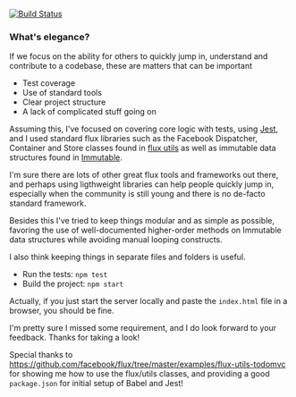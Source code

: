 
[![Build Status](https://travis-ci.org/gterzian/flux-challenge.svg)](https://travis-ci.org/gterzian/flux-challenge)

### What's elegance?

If we focus on the ability for others to quickly jump in, understand and contribute to a codebase, these are matters that can be important

- Test coverage
- Use of standard tools
- Clear project structure
- A lack of complicated stuff going on

Assuming this, I've focused on covering core logic with tests, using [Jest](http://facebook.github.io/jest/), and I used standard flux libraries such as the Facebook Dispatcher, Container and Store classes found in [flux utils](http://facebook.github.io/flux/docs/flux-utils.html) as well as immutable data structures found in [Immutable](http://facebook.github.io/immutable-js/).

I'm sure there are lots of other great flux tools and frameworks out there, and perhaps using ligthweight libraries can help people quickly jump in, especially when the community is still young and there is no de-facto standard framework.

Besides this I've tried to keep things modular and as simple as possible, favoring the use of well-documented higher-order methods on Immutable data structures while avoiding manual looping constructs.

I also think keeping things in separate files and folders is useful.

- Run the tests: `npm test`
- Build the project: `npm start`

Actually, if you just start the server locally and paste the `index.html` file in a browser, you should be fine.

I'm pretty sure I missed some requirement, and I do look forward to your feedback. Thanks for taking a look!

Special thanks to https://github.com/facebook/flux/tree/master/examples/flux-utils-todomvc for showing me how to use the flux/utils classes, and providing a good `package.json` for initial setup of Babel and Jest!
